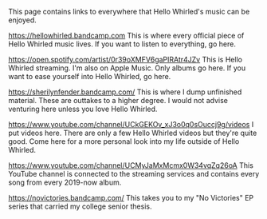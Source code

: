 This page contains links to everywhere that Hello Whirled's music can be enjoyed.

https://hellowhirled.bandcamp.com This is where every official piece of Hello Whirled music lives. If you want to listen to everything, go here.

https://open.spotify.com/artist/0r39oXMFV6gaPIRAtr4JZv This is Hello Whirled streaming. I'm also on Apple Music. Only albums go here. If you want to ease yourself into Hello Whirled, go here.

https://sherilynfender.bandcamp.com/ This is where I dump unfinished material. These are outtakes to a higher degree. I would not advise venturing here unless you love Hello Whirled.

https://www.youtube.com/channel/UCkGEKOv_xJ3o0q0sOuccj9g/videos I put videos here. There are only a few Hello Whirled videos but they're quite good. Come here for a more personal look into my life outside of Hello Whirled.

https://www.youtube.com/channel/UCMyJaMxMcmx0W34vqZq26oA This YouTube channel is connected to the streaming services and contains every song from every 2019-now album.

https://novictories.bandcamp.com/ This takes you to my "No Victories" EP series that carried my college senior thesis.
